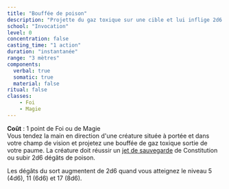```yaml
---
title: "Bouffée de poison"
description: "Projette du gaz toxique sur une cible et lui inflige 2d6 dégâts de poison."
school: "Invocation"
level: 0
concentration: false
casting_time: "1 action"
duration: "instantanée"
range: "3 mètres"
components:
  verbal: true
  somatic: true
  material: false
ritual: false
classes:
    - Foi
    - Magie
---
```

**Coût** : 1 point de Foi  ou de Magie  
Vous tendez la main en direction d'une créature située à portée et dans votre champ de vision et projetez une bouffée de gaz toxique sortie de votre paume. La créature doit réussir un [jet de sauvegarde](/utiliser-les-caracteristiques/#jets-de-sauvegarde) de Constitution ou subir 2d6 dégâts de poison.

Les dégâts du sort augmentent de 2d6 quand vous atteignez le niveau 5 (4d6), 11 (6d6) et 17 (8d6).
